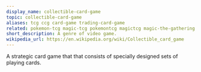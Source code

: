 ```yaml
---
display_name: collectible-card-game
topic: collectible-card-game
aliases: tcg ccg card-game trading-card-game
related: pokemon-tcg magic-tcg pokemontcg magictcg magic-the-gathering
short_description: A genre of video game.
wikipedia_url: https://en.wikipedia.org/wiki/Collectible_card_game
---
```

A strategic card game that that consists of specially designed sets of playing cards.